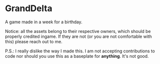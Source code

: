 # GrandDelta
A game made in a week for a birthday.

Notice: all the assets belong to their respective owners, which should be properly credited ingame. If they are not (or you are not comfortable with this) please reach out to me.

P.S.: I really dislike the way I made this. I am not accepting contributions to code nor should you use this as a baseplate for **anything**. It's not good.
